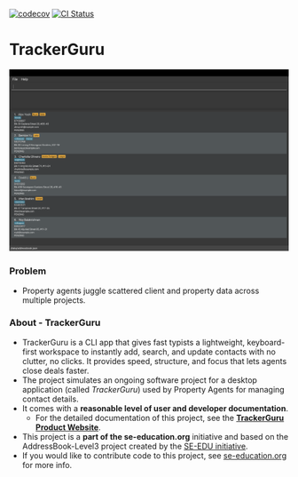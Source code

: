 [![codecov](https://codecov.io/gh/AY2526S1-CS2103T-F15b-3/tp/branch/master/graph/badge.svg?token=Y1M4PV9BKV)](https://codecov.io/gh/AY2526S1-CS2103T-F15b-3/tp)
[![CI Status](https://github.com/se-edu/addressbook-level3/workflows/Java%20CI/badge.svg)](https://github.com/AY2526S1-CS2103T-F15b-3/tp/actions)

# TrackerGuru

![Ui](docs/images/Ui.png)

### Problem
* Property agents juggle scattered client and property data across multiple projects.
### About - TrackerGuru
* TrackerGuru is a CLI app that gives fast typists a lightweight, keyboard-first workspace to instantly add, search, and update contacts with no clutter, no clicks. It provides speed, structure, and focus that lets agents close deals faster.
* The project simulates an ongoing software project for a desktop application (called _TrackerGuru_) used by Property Agents for managing contact details.
* It comes with a **reasonable level of user and developer documentation**.
  * For the detailed documentation of this project, see the **[TrackerGuru Product Website](https://ay2526s1-cs2103t-f15b-3.github.io/tp)**.
* This project is a **part of the se-education.org** initiative and based on the AddressBook-Level3 project created by the [SE-EDU initiative](https://se-education.org).
* If you would like to contribute code to this project, see [se-education.org](https://se-education.org/#contributing-to-se-edu) for more info.
